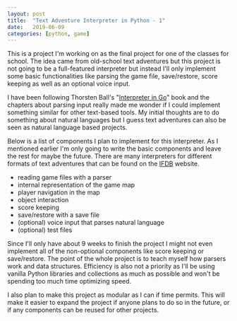```yaml
---
layout: post
title:  "Text Adventure Interpreter in Python - 1"
date:   2019-06-09
categories: [python, game]
---
```


This is a project I'm working on as the final project for one of the classes for school. The idea came from old-school text adventures but this project is not going to be a full-featured interpreter but instead I'll only implement some basic functionalities like parsing the game file, save/restore, score keeping as well as an optional voice input.

I have been following Thorsten Ball's "[Interpreter in Go](https://interpreterbook.com/)" book and the chapters about parsing input really made me wonder if I could implement something similar for other text-based tools. My initial thoughts are to do something about natural languages but I guess text adventures can also be seen as natural language based projects.

Below is a list of components I plan to implement for this interpreter. As I mentioned earlier I'm only going to write the basic components and leave the rest for maybe the future. There are many interpreters for different formats of text adventures that can be found on the [IFDB](https://ifdb.tads.org/) website.

- reading game files with a parser
- internal representation of the game map
- player navigation in the map
- object interaction
- score keeping
- save/restore with a save file
- (optional) voice input that parses natural language
- (optional) test files

Since I'll only have about 9 weeks to finish the project I might not even implement all of the non-optional components like score keeping or save/restore. The point of the whole project is to teach myself how parsers work and data structures. Efficiency is also not a priority as I'll be using vanilla Python libraries and collections as much as possible and won't be spending too much time optimizing speed.

I also plan to make this project as modular as I can if time permits. This will make it easier to expand the project if anyone plans to do so in the future, or if any components can be reused for other projects.
